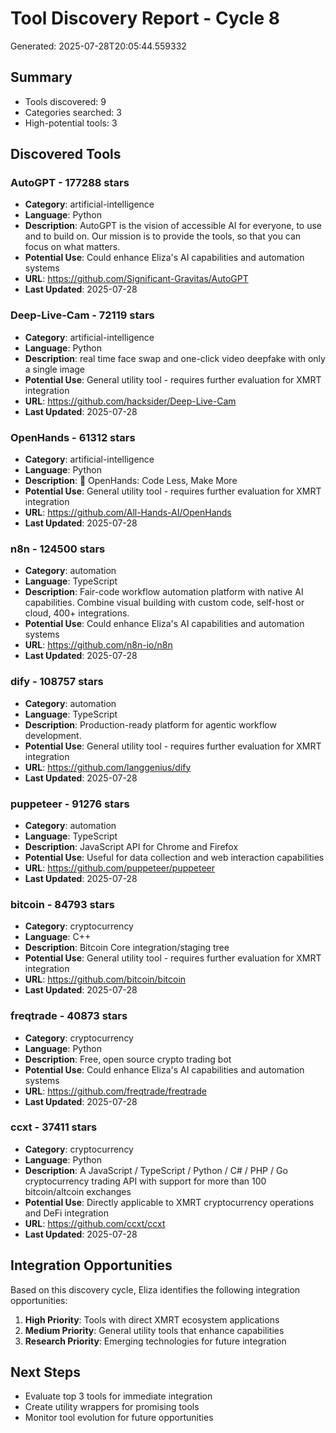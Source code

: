 # Tool Discovery Report - Cycle 8
Generated: 2025-07-28T20:05:44.559332

## Summary
- Tools discovered: 9
- Categories searched: 3
- High-potential tools: 3

## Discovered Tools

### AutoGPT - 177288 stars
- **Category**: artificial-intelligence
- **Language**: Python
- **Description**: AutoGPT is the vision of accessible AI for everyone, to use and to build on. Our mission is to provide the tools, so that you can focus on what matters.
- **Potential Use**: Could enhance Eliza's AI capabilities and automation systems
- **URL**: https://github.com/Significant-Gravitas/AutoGPT
- **Last Updated**: 2025-07-28

### Deep-Live-Cam - 72119 stars
- **Category**: artificial-intelligence
- **Language**: Python
- **Description**: real time face swap and one-click video deepfake with only a single image
- **Potential Use**: General utility tool - requires further evaluation for XMRT integration
- **URL**: https://github.com/hacksider/Deep-Live-Cam
- **Last Updated**: 2025-07-28

### OpenHands - 61312 stars
- **Category**: artificial-intelligence
- **Language**: Python
- **Description**: 🙌 OpenHands: Code Less, Make More
- **Potential Use**: General utility tool - requires further evaluation for XMRT integration
- **URL**: https://github.com/All-Hands-AI/OpenHands
- **Last Updated**: 2025-07-28

### n8n - 124500 stars
- **Category**: automation
- **Language**: TypeScript
- **Description**: Fair-code workflow automation platform with native AI capabilities. Combine visual building with custom code, self-host or cloud, 400+ integrations.
- **Potential Use**: Could enhance Eliza's AI capabilities and automation systems
- **URL**: https://github.com/n8n-io/n8n
- **Last Updated**: 2025-07-28

### dify - 108757 stars
- **Category**: automation
- **Language**: TypeScript
- **Description**: Production-ready platform for agentic workflow development.
- **Potential Use**: General utility tool - requires further evaluation for XMRT integration
- **URL**: https://github.com/langgenius/dify
- **Last Updated**: 2025-07-28

### puppeteer - 91276 stars
- **Category**: automation
- **Language**: TypeScript
- **Description**: JavaScript API for Chrome and Firefox
- **Potential Use**: Useful for data collection and web interaction capabilities
- **URL**: https://github.com/puppeteer/puppeteer
- **Last Updated**: 2025-07-28

### bitcoin - 84793 stars
- **Category**: cryptocurrency
- **Language**: C++
- **Description**: Bitcoin Core integration/staging tree
- **Potential Use**: General utility tool - requires further evaluation for XMRT integration
- **URL**: https://github.com/bitcoin/bitcoin
- **Last Updated**: 2025-07-28

### freqtrade - 40873 stars
- **Category**: cryptocurrency
- **Language**: Python
- **Description**: Free, open source crypto trading bot
- **Potential Use**: Could enhance Eliza's AI capabilities and automation systems
- **URL**: https://github.com/freqtrade/freqtrade
- **Last Updated**: 2025-07-28

### ccxt - 37411 stars
- **Category**: cryptocurrency
- **Language**: Python
- **Description**: A JavaScript / TypeScript / Python / C# / PHP / Go cryptocurrency trading API with support for more than 100 bitcoin/altcoin exchanges
- **Potential Use**: Directly applicable to XMRT cryptocurrency operations and DeFi integration
- **URL**: https://github.com/ccxt/ccxt
- **Last Updated**: 2025-07-28


## Integration Opportunities
Based on this discovery cycle, Eliza identifies the following integration opportunities:

1. **High Priority**: Tools with direct XMRT ecosystem applications
2. **Medium Priority**: General utility tools that enhance capabilities
3. **Research Priority**: Emerging technologies for future integration

## Next Steps
- Evaluate top 3 tools for immediate integration
- Create utility wrappers for promising tools
- Monitor tool evolution for future opportunities
